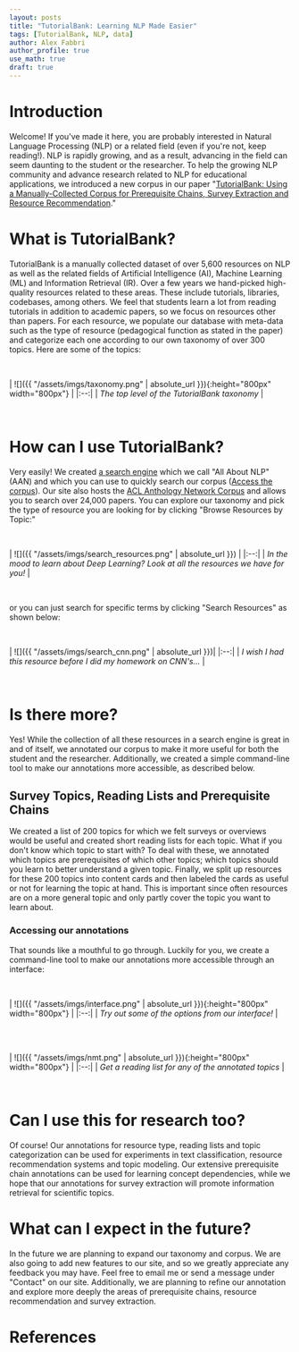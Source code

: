 ```yaml
---
layout: posts
title: "TutorialBank: Learning NLP Made Easier"
tags: [TutorialBank, NLP, data]
author: Alex Fabbri
author_profile: true
use_math: true
draft: true
---
```


# Introduction 

Welcome! If you've made it here, you are probably interested in Natural Language Processing \(NLP\) or a related field \(even if you're not, keep reading!\). NLP is rapidly growing, and as a result, advancing in the field can seem daunting to the student or the researcher. To help the growing NLP community and advance research related to NLP for educational applications, we introduced a new corpus in our paper "[TutorialBank: Using a Manually-Collected Corpus for Prerequisite Chains, Survey Extraction and Resource Recommendation]()."

# What is TutorialBank?

TutorialBank is a manually collected dataset of over 5,600 resources on NLP as well as the related fields of Artificial Intelligence (AI), Machine Learning (ML) and Information Retrieval (IR). Over a few years we hand-picked high-quality resources related to these areas. These include tutorials, libraries, codebases, among others. We feel that students learn a lot from reading tutorials in addition to academic papers, so we focus on resources other than papers. For each resource, we populate our database with meta-data such as the type of resource (pedagogical function as stated in the paper) and categorize each one according to our own taxonomy of over 300 topics. Here are some of the topics:

<br> 

| ![]({{ "/assets/imgs/taxonomy.png" | absolute_url }}){:height="800px" width="800px"} | 
|:--:| 
| *The top level of the TutorialBank taxonomy* |

<br> 

# How can I use TutorialBank? 

Very easily! We created [a search engine](http://tangra.cs.yale.edu/newaan/) which we call "All About NLP" (AAN) and which you can use to quickly search our corpus ([Access the corpus](https://github.com/Yale-LILY/TutorialBank)).  Our site also hosts the [ACL Anthology Network Corpus](http://clair.si.umich.edu/~radev/papers/aan_lre.pdf) and allows you to search over 24,000 papers. You can explore our taxonomy and pick the type of resource you are looking for by clicking "Browse Resources by Topic:"


<br> 

| ![]({{ "/assets/imgs/search_resources.png" | absolute_url }}) | 
|:--:| 
| *In the mood to learn about Deep Learning? Look at all the resources we have for you!* |

<br> 

or you can just search for specific terms by clicking "Search Resources" as shown below: 


<br> 

| ![]({{ "/assets/imgs/search_cnn.png" | absolute_url }})| 
|:--:| 
| *I wish I had this resource before I did my homework on CNN's...* |

<br> 

# Is there more? 

Yes! While the collection of all these resources in a search engine is great in and of itself, we annotated our corpus to make it more useful for both the student and the researcher. Additionally, we created a simple command-line tool to make our annotations more accessible, as described below. 

## Survey Topics, Reading Lists and Prerequisite Chains
We created a list of 200 topics for which we felt surveys or overviews would be useful and created short reading lists for each topic. What if you don't know which topic to start with? To deal with these, we annotated which topics are prerequisites of which other topics; which topics should you learn to better understand a given topic. Finally, we split up resources for these 200 topics into content cards and then labeled the cards as useful or not for learning the topic at hand. This is important since often resources are on a more general topic and only partly cover the topic you want to learn about. 

### Accessing our annotations
That sounds like a mouthful to go through. Luckily for you, we create a command-line tool to make our annotations more accessible through an interface:


<br> 

| ![]({{ "/assets/imgs/interface.png" | absolute_url }}){:height="800px" width="800px"}  | 
|:--:| 
| *Try out some of the options from our interface!* |

<br> 

<br> 

| ![]({{ "/assets/imgs/nmt.png" | absolute_url }}){:height="800px" width="800px"} | 
|:--:| 
| *Get a reading list for any of the annotated topics* |

<br> 


# Can I use this for research too? 
Of course! Our annotations for resource type, reading lists and topic categorization can be used for experiments in text classification, resource recommendation systems and topic modeling. Our extensive prerequisite chain annotations can be used for learning concept dependencies, while we hope that our annotations for survey extraction will promote information retrieval for scientific topics. 


# What can I expect in the future? 

In the future we are planning to expand our taxonomy and corpus. We are also going to add new features to our site, and so we greatly appreciate any feedback you may have. Feel free to email me or send a message under "Contact" on our site. Additionally, we are planning to refine our annotation and explore more deeply the areas of prerequisite chains, resource recommendation and survey extraction.  


# References

